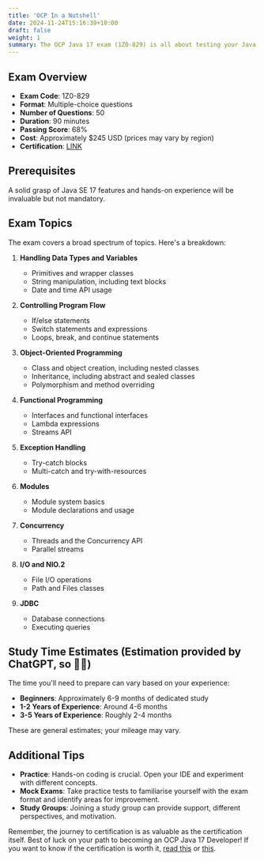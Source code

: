 ```yaml
---
title: 'OCP In a Nutshell'
date: 2024-11-24T15:16:39+10:00
draft: false
weight: 1
summary: The OCP Java 17 exam (1Z0-829) is all about testing your Java SE 17 knowledge—50 questions, 90 minutes, and a passing score of 68%. It covers everything from functional programming to modules and concurrency. Prep time depends on experience. Beginners might need 6-9 months, while seasoned devs could get it done in 2-4. If you're serious about Java, this cert's worth a look. If you're gearing up for the OCP Java 17 exam, here's a friendly rundown to help you navigate the essentials [READ THE ARTICLE](https://kitanob.github.io/OCP17-NotesAndResources/docs/overview/)
---
```


## Exam Overview

- **Exam Code**: 1Z0-829
- **Format**: Multiple-choice questions
- **Number of Questions**: 50
- **Duration**: 90 minutes
- **Passing Score**: 68%
- **Cost**: Approximately $245 USD (prices may vary by region)
- **Certification**: [LINK](https://education.oracle.com/catalogue-de-produits-ouexam-pexam_1z0-829/pexam_1Z0-829)

## Prerequisites

A solid grasp of Java SE 17 features and hands-on experience will be invaluable but not mandatory.

## Exam Topics

The exam covers a broad spectrum of topics. Here's a breakdown:

1. **Handling Data Types and Variables**
   - Primitives and wrapper classes
   - String manipulation, including text blocks
   - Date and time API usage

2. **Controlling Program Flow**
   - If/else statements
   - Switch statements and expressions
   - Loops, break, and continue statements

3. **Object-Oriented Programming**
   - Class and object creation, including nested classes
   - Inheritance, including abstract and sealed classes
   - Polymorphism and method overriding

4. **Functional Programming**
   - Interfaces and functional interfaces
   - Lambda expressions
   - Streams API

5. **Exception Handling**
   - Try-catch blocks
   - Multi-catch and try-with-resources

6. **Modules**
   - Module system basics
   - Module declarations and usage

7. **Concurrency**
   - Threads and the Concurrency API
   - Parallel streams

8. **I/O and NIO.2**
   - File I/O operations
   - Path and Files classes

9. **JDBC**
   - Database connections
   - Executing queries

## Study Time Estimates (Estimation provided by ChatGPT, so 🤷‍♂️)

The time you'll need to prepare can vary based on your experience:

- **Beginners**: Approximately 6-9 months of dedicated study
- **1-2 Years of Experience**: Around 4-6 months
- **3-5 Years of Experience**: Roughly 2-4 months

These are general estimates; your mileage may vary.

## Additional Tips

- **Practice**: Hands-on coding is crucial. Open your IDE and experiment with different concepts.
- **Mock Exams**: Take practice tests to familiarise yourself with the exam format and identify areas for improvement.
- **Study Groups**: Joining a study group can provide support, different perspectives, and motivation.

Remember, the journey to certification is as valuable as the certification itself. Best of luck on your path to becoming an OCP Java 17 Developer! 
If you want to know if the certification is worth it, [read this](https://www.reddit.com/r/java/comments/11kbbsb/whats_the_point_of_acquiring_java_certification/) or [this](https://www.quora.com/How-valuable-are-Oracle-Java-certifications).
